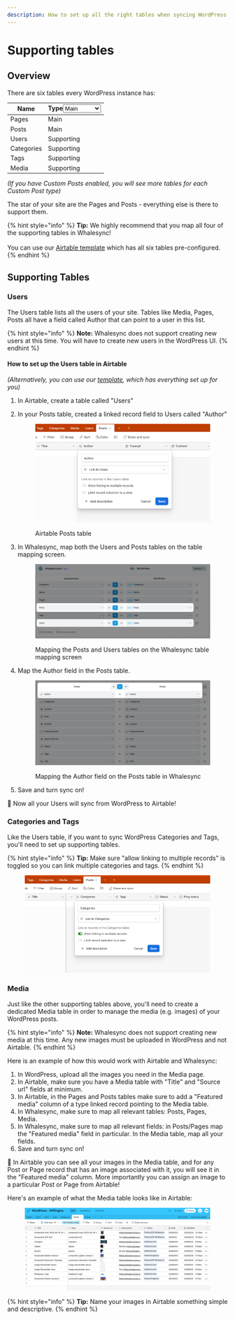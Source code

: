 ```yaml
---
description: How to set up all the right tables when syncing WordPress
---
```


# Supporting tables

## Overview

There are six tables every WordPress instance has:

<table><thead><tr><th>Name</th><th>Type<select><option value="2cf6fc5309b64ecd8815745df5fcdaaa" label="Main" color="blue"></option><option value="9b401e0fa5c04bda85fd3486ce2cb75c" label="Supporting" color="blue"></option></select></th></tr></thead><tbody><tr><td>Pages</td><td><span data-option="2cf6fc5309b64ecd8815745df5fcdaaa">Main</span></td></tr><tr><td>Posts</td><td><span data-option="2cf6fc5309b64ecd8815745df5fcdaaa">Main</span></td></tr><tr><td>Users</td><td><span data-option="9b401e0fa5c04bda85fd3486ce2cb75c">Supporting</span></td></tr><tr><td>Categories</td><td><span data-option="9b401e0fa5c04bda85fd3486ce2cb75c">Supporting</span></td></tr><tr><td>Tags</td><td><span data-option="9b401e0fa5c04bda85fd3486ce2cb75c">Supporting</span></td></tr><tr><td>Media</td><td><span data-option="9b401e0fa5c04bda85fd3486ce2cb75c">Supporting</span></td></tr></tbody></table>



_(If you have Custom Posts enabled, you will see more tables for each Custom Post type)_

The star of your site are the Pages and Posts - everything else is there to support them.

{% hint style="info" %}
**Tip:** We highly recommend that you map all four of the supporting tables in Whalesync!\
\
You can use our [Airtable template](https://www.whalesync.com/template-packs/wordpress-blog-3) which has all six tables pre-configured.
{% endhint %}

## Supporting Tables

### Users

The Users table lists all the users of your site. Tables like Media, Pages, Posts all have a field called Author that can point to a user in this list.&#x20;

{% hint style="info" %}
**Note:** Whalesync does not support creating new users at this time. You will have to create new users in the WordPress UI.
{% endhint %}

#### How to set up the Users table in Airtable

_(Alternatively, you can use our_ [_template_](https://www.whalesync.com/template-packs/wordpress-blog-3)_, which has everything set up for you)_

1. In Airtable, create a table called "Users"
2.  In your Posts table, created a linked record field to Users called "Author"



    <figure><img src="../../.gitbook/assets/Screenshot 2023-05-26 at 11.43.26 AM.png" alt=""><figcaption><p>Airtable Posts table</p></figcaption></figure>


3.  In Whalesync, map both the Users and Posts tables on the table mapping screen.

    <figure><img src="../../.gitbook/assets/Users and Posts.png" alt=""><figcaption><p>Mapping the Posts and Users tables on the Whalesync table mapping screen</p></figcaption></figure>
4.  Map the Author field in the Posts table.

    <figure><img src="../../.gitbook/assets/Posts.png" alt=""><figcaption><p>Mapping the Author field on the Posts table in Whalesync</p></figcaption></figure>
5. Save and turn sync on!

:tada: Now all your Users will sync from WordPress to Airtable!

### Categories and Tags

Like the Users table, if you want to sync WordPress Categories and Tags, you'll need to set up supporting tables.

{% hint style="info" %}
**Tip:** Make sure "allow linking to multiple records" is toggled so you can link multiple categories and tags.
{% endhint %}

<figure><img src="../../.gitbook/assets/Screenshot 2023-05-26 at 11.43.53 AM.png" alt=""><figcaption></figcaption></figure>

### Media

Just like the other supporting tables above, you'll need to create a dedicated Media table in order to manage the media (e.g. images) of your WordPress posts.

{% hint style="info" %}
**Note:** Whalesync does not support creating new media at this time. Any new images must be uploaded in WordPress and not Airtable.
{% endhint %}

Here is an example of how this would work with Airtable and Whalesync:

1. In WordPress, upload all the images you need in the Media page.
2. In Airtable, make sure you have a Media table with "Title" and "Source url" fields at minimum.
3. In Airtable, in the Pages and Posts tables make sure to add a "Featured media" column of a type linked record pointing to the Media table.
4. In Whalesync, make sure to map all relevant tables: Posts, Pages, Media.
5. In Whalesync, make sure to map all relevant fields: in Posts/Pages map the "Featured media" field in particular. In the Media table, map all your fields.
6. Save and turn sync on!

&#x20;:tada: In Airtable you can see all your images in the Media table, and for any Post or Page record that has an image associated with it, you will see it in the "Featured media" column. More importantly you can assign an image to a particular Post or Page from Airtable!

Here's an example of what the Media table looks like in Airtable:

<figure><img src="../../.gitbook/assets/Media (1).png" alt=""><figcaption></figcaption></figure>

{% hint style="info" %}
**Tip:** Name your images in Airtable something simple and descriptive.
{% endhint %}
